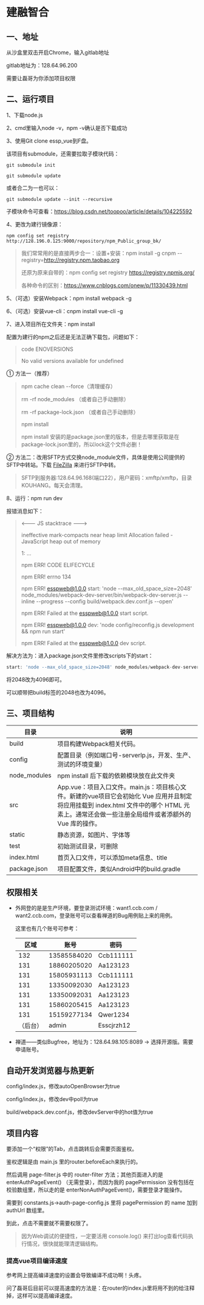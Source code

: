 # 建融智合

## 一、地址

从沙盒里双击开启Chrome，输入gitlab地址

gitlab地址为：128.64.96.200

需要让磊哥为你添加项目权限

## 二、运行项目

1、下载node.js

2、cmd里输入node -v，npm -v确认是否下载成功

3、使用Git clone essp_vue到F盘。

该项目有submodule，还需要拉取子模块代码：

```shell
git submodule init

git submodule update
```

或者合二为一也可以：

```shell
git submodule update --init --recursive
```

子模块命令可查看：https://blog.csdn.net/toopoo/article/details/104225592

4、更改为建行镜像源：

```shell
npm config set registry http://128.196.0.125:9000/repository/npm_Public_group_bk/
```

> 我们常常用的是直接两步合一：设置+安装：npm install -g cnpm --registry=http://registry.npm.taobao.org 
>
> 还原为原来自带的：npm config set registry https://registry.npmjs.org/
>
> 各种命令的区别：https://www.cnblogs.com/onew/p/11330439.html

5、（可选）安装Webpack：npm install webpack -g

6、（可选）安装vue-cli：cnpm install vue-cli -g

7、进入项目所在文件夹：npm install

配置为建行的npm之后还是无法正确下载包，问题如下：

> code ENOVERSIONS
>
> No valid versions available for undefined

① 方法一（推荐）

> npm cache clean --force（清理缓存）
>
> rm -rf node_modules （或者自己手动删除）
>
> rm -rf package-lock.json （或者自己手动删除）
>
> npm install
>
> npm install 安装的是package.json里的版本，但是去哪里获取是在package-lock.json里的，所以lock这个文件必删！

② 方法二：改用SFTP方式交换node_module文件，具体是使用公司提供的SFTP中转站。下载 [FileZilla](http://128.64.171.56/client/09_%E5%B8%B8%E7%94%A8%E5%B7%A5%E5%85%B7%E8%BD%AF%E4%BB%B6/%E5%BC%80%E5%8F%91%E7%9B%B8%E5%85%B3/) 来进行SFTP中转。

> SFTP到服务器:128.64.96.168(端口22），用户密码：xmftp/xmftp，目录KOUHANG。每天会清理。

8、运行：npm run dev

报错消息如下：

> <---  JS stacktrace --->
>
> ineffective mark-compacts near heap limit Allocation failed - JavaScript heap out of memory
>
> 1: ...
>
> npm ERR! CODE ELIFECYCLE
>
> npm ERR! errno 134
>
> npm ERR! esspweb@1.0.0 start: 'node --max_old_space_size=2048' node_modules/webpack-dev-server/bin/webpack-dev-server.js --inline --progress --config build/webpack.dev.conf.js --open'
>
> npm ERR! Failed at the esspweb@1.0.0 start script.
>
> npm ERR! esspweb@1.0.0 dev: 'node config/reconfig.js development && npm run start'
>
> npm ERR! Failed at the esspweb@1.0.0 dev script.

解决方法为：进入package.json文件里修改scripts下的start：

```javascript
start: 'node --max_old_space_size=2048' node_modules/webpack-dev-server/bin/webpack-dev-server.js --inline --progress --config build/webpack.dev.conf.js --open'
```

将2048改为4096即可。

可以顺带把build标签的2048也改为4096。

## 三、项目结构

| 目录         | 说明                                                         |
| ------------ | ------------------------------------------------------------ |
| build        | 项目构建Webpack相关代码。                                    |
| config       | 配置目录（例如端口号-serverlp.js，开发、生产、测试的环境变量） |
| node_modules | npm install 后下载的依赖模块放在此文件夹                     |
| src          | App.vue：项目入口文件。main.js：项目核心文件。新建的vue项目它会初始化 Vue 应用并且制定将应用挂载到  index.html 文件中的哪个 HTML 元素上。通常还会做一些注册全局组件或者添额外的 Vue 库的操作。 |
| static       | 静态资源，如图片、字体等                                     |
| test         | 初始测试目录，可删除                                         |
| index.html   | 首页入口文件，可以添加meta信息、title                        |
| package.json | 项目配置文件，类似Android中的build.gradle                    |

## 权限相关

* 外网登的是是生产环境，要登录测试环境：want1.ccb.com / want2.ccb.com，登录账号可以查看禅道的Bug用例贴上来的用例。

  这里也有几个账号可参考：

  | 区域     | 账号        | 密码       |
  | -------- | ----------- | ---------- |
  | 132      | 13585584020 | Ccb111111  |
  | 131      | 18860205020 | Aa123123   |
  | 131      | 15805931113 | Ccb111111  |
  | 131      | 13350092030 | Aa123123   |
  | 131      | 13350092031 | Aa123123   |
  | 131      | 15860205415 | Aa123123   |
  | 131      | 15159277134 | Qwer1234   |
  | （后台） | admin       | Esscjrzh12 |

* 禅道——类似Bugfree，地址为：128.64.98.105:8089 → 选择开源版。需要申请账号。

## 自动开发浏览器与热更新

config/index.js，修改autoOpenBrowser为true

config/index.js，修改dev中poll为true

build/webpack.dev.conf.js，修改devServer中的hot值为true

## 项目内容

要添加一个“权限”的Tab，点击跳转后会需要页面鉴权。

鉴权逻辑是由 main.js 里的router.beforeEach来执行的。

然后调用 page-filter.js 中的 router-filter 方法；其他页面进入的是 enterAuthPageEvent() （无需登录），而因为我的 pagePermission 没有包括在校验数组里，所以走的是 enterNonAuthPageEvent()，需要登录才能操作。

需要到 constants.js→auth-page-config.js 里将 pagePermission 的 name 加到 authUrl 数组里。

到此，点击不需要就不需要权限了。

> 因为Web调试的便捷性，一定要活用 console.log() 来打出log查看代码执行情况，很快就能理清逻辑结构。

### 提高vue项目编译速度

参考网上提高编译速度的设置会导致编译不成功啊！头疼。

问了磊哥后目前可以提高速度的方法是：在router的index.js里将用不到的给注释掉，这样可以提高编译速度。
